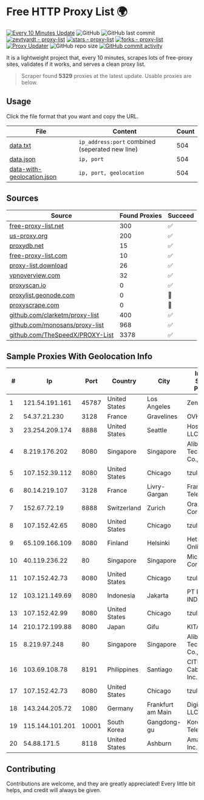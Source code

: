 
# Free HTTP Proxy List 🌍

[![Every 10 Minutes Update](https://github.com/mertguvencli/http-proxy-list/actions/workflows/main.yml/badge.svg?branch=main)](https://github.com/mertguvencli/http-proxy-list/actions/workflows/main.yml)
![GitHub](https://img.shields.io/github/license/mertguvencli/http-proxy-list)
![GitHub last commit](https://img.shields.io/github/last-commit/mertguvencli/http-proxy-list)
[![zevtyardt - proxy-list](https://img.shields.io/static/v1?label=zevtyardt&message=proxy-list&color=blue&logo=github)](https://github.com/zevtyardt/proxy-list "Go to GitHub repo")
[![stars - proxy-list](https://img.shields.io/github/stars/zevtyardt/proxy-list?style=social)](https://github.com/zevtyardt/proxy-list)
[![forks - proxy-list](https://img.shields.io/github/forks/zevtyardt/proxy-list?style=social)](https://github.com/zevtyardt/proxy-list)
[![Proxy Updater](https://github.com/zevtyardt/proxy-list/workflows/Proxy%20Updater/badge.svg)](https://github.com/zevtyardt/proxy-list/actions?query=workflow:"Proxy+Updater")
![GitHub repo size](https://img.shields.io/github/repo-size/zevtyardt/proxy-list)
[![GitHub commit activity](https://img.shields.io/github/commit-activity/m/zevtyardt/proxy-list?logo=commits)](https://github.com/zevtyardt/proxy-list/commits/main)

It is a lightweight project that, every 10 minutes, scrapes lots of free-proxy sites, validates if it works, and serves a clean proxy list.

> Scraper found **5329** proxies at the latest update. Usable proxies are below.

## Usage

Click the file format that you want and copy the URL.

|File|Content|Count|
|----|-------|-----|
|[data.txt](https://raw.githubusercontent.com/mertguvencli/http-proxy-list/main/proxy-list/data.txt)|`ip_address:port` combined (seperated new line)|504|
|[data.json](https://raw.githubusercontent.com/mertguvencli/http-proxy-list/main/proxy-list/data.json)|`ip, port`|504|
|[data-with-geolocation.json](https://raw.githubusercontent.com/mertguvencli/http-proxy-list/main/proxy-list/data-with-geolocation.json)|`ip, port, geolocation`|504|

## Sources

|Source|Found Proxies|Succeed|
|------|-------------|-------|
|[free-proxy-list.net](https://free-proxy-list.net)|300|✅|
|[us-proxy.org](https://www.us-proxy.org)|200|✅|
|[proxydb.net](http://proxydb.net)|15|✅|
|[free-proxy-list.com](https://free-proxy-list.com/?page=&port=&type%5B%5D=http&type%5B%5D=https&up_time=0&search=Search)|10|✅|
|[proxy-list.download](https://www.proxy-list.download/HTTP)|26|✅|
|[vpnoverview.com](https://vpnoverview.com/privacy/anonymous-browsing/free-proxy-servers)|32|✅|
|[proxyscan.io](https://www.proxyscan.io)|0|✅|
|[proxylist.geonode.com](https://proxylist.geonode.com/api/proxy-list?limit=300&page=1&sort_by=lastChecked&sort_type=desc&protocols=http,https)|0|🚫|
|[proxyscrape.com](https://api.proxyscrape.com/v2/?request=displayproxies&protocol=http&timeout=10000&country=all&ssl=all&anonymity=all)|0|🚫|
|[github.com/clarketm/proxy-list](https://raw.githubusercontent.com/clarketm/proxy-list/master/proxy-list-raw.txt)|400|✅|
|[github.com/monosans/proxy-list](https://raw.githubusercontent.com/monosans/proxy-list/main/proxies/http.txt)|968|✅|
|[github.com/TheSpeedX/PROXY-List](https://raw.githubusercontent.com/TheSpeedX/PROXY-List/master/http.txt)|3378|✅|


## Sample Proxies With Geolocation Info

|#|Ip|Port|Country|City|Internet Service Provider|
|-|--|----|-------|----|-------------------------|
|1|121.54.191.161|45787|United States|Los Angeles|Zenlayer Inc|
|2|54.37.21.230|3128|France|Gravelines|OVH SAS|
|3|23.254.209.174|8888|United States|Seattle|Hostwinds LLC.|
|4|8.219.176.202|8080|Singapore|Singapore|Alibaba (US) Technology Co., Ltd.|
|5|107.152.39.112|8080|United States|Chicago|tzulo, inc.|
|6|80.14.219.107|3128|France|Livry-Gargan|France Telecom|
|7|152.67.72.19|8888|Switzerland|Zurich|Oracle Corporation|
|8|107.152.42.65|8080|United States|Chicago|tzulo, inc.|
|9|65.109.166.109|8080|Finland|Helsinki|Hetzner Online GmbH|
|10|40.119.236.22|80|Singapore|Singapore|Microsoft Corporation|
|11|107.152.42.73|8080|United States|Chicago|tzulo, inc.|
|12|103.121.149.69|8080|Indonesia|Jakarta|PT EMERIO INDONESIA|
|13|107.152.42.99|8080|United States|Chicago|tzulo, inc.|
|14|210.172.199.88|8080|Japan|Gifu|KITAGATA|
|15|8.219.97.248|80|Singapore|Singapore|Alibaba (US) Technology Co., Ltd.|
|16|103.69.108.78|8191|Philippines|Santiago|CITI Cableworld Inc.|
|17|107.152.42.73|8080|United States|Chicago|tzulo, inc.|
|18|143.244.205.72|1080|Germany|Frankfurt am Main|DigitalOcean, LLC|
|19|115.144.101.201|10001|South Korea|Gangdong-gu|Korea Telecom|
|20|54.88.171.5|8118|United States|Ashburn|Amazon.com, Inc.|



## Contributing

Contributions are welcome, and they are greatly appreciated! Every
little bit helps, and credit will always be given.

